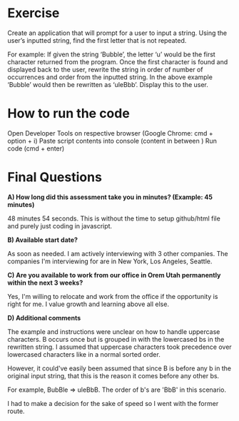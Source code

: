 # Exercise 

Create an application that will prompt for a user to input a string. Using the user’s inputted string, find the first letter that is not repeated. 
 
For example: If given the string ‘Bubble’, the letter ‘u’ would be the first character returned from the program. Once the first character is found and displayed back to the user, rewrite the string in order of number of occurrences and order from the inputted string. In the above example ‘Bubble’ would then be rewritten as ‘uleBbb’. Display this to the user.

# How to run the code

Open Developer Tools on respective browser (Google Chrome: cmd + option + i)
Paste script contents into console (content in between <script> </script>)
Run code (cmd + enter)

# Final Questions

**A) How long did this assessment take you in minutes? (Example: 45 minutes)**

48 minutes 54 seconds. This is without the time to setup github/html file and purely just coding in javascript. 

**B) Available start date?**

As soon as needed. I am actively interviewing with 3 other companies. The companies I'm interviewing for are in New York, Los Angeles, Seattle.

**C) Are you available to work from our office in Orem Utah permanently within the next 3 weeks?**

Yes, I'm willing to relocate and work from the office if the opportunity is right for me. I value growth and learning above all else.

**D) Additional comments**

The example and instructions were unclear on how to handle uppercase characters. B occurs once but is grouped in with the lowercased bs in the rewritten string. I assumed that uppercase characters took precedence over lowercased characters like in a normal sorted order. 

However, it could've easily been assumed that since B is before any b in the original input string, that this is the reason it comes before any other bs.

For example, BubBle => uleBbB. The order of b's are 'BbB' in this scenario.

I had to make a decision for the sake of speed so I went with the former route.
